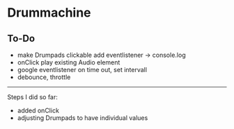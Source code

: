 # Drummachine

## To-Do

- make Drumpads clickable add eventlistener -> console.log
- onClick play existing Audio element
- google eventlistener on time out, set intervall
- debounce, throttle

---

Steps I did so far:

- added onClick
- adjusting Drumpads to have individual values
